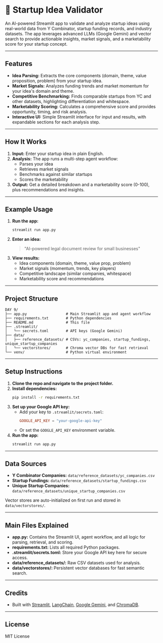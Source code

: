 # 🚀 Startup Idea Validator

An AI-powered Streamlit app to validate and analyze startup ideas using real-world data from Y Combinator, startup funding records, and industry datasets. The app leverages advanced LLMs (Google Gemini) and vector search to provide actionable insights, market signals, and a marketability score for your startup concept.

---

## Features
- **Idea Parsing:** Extracts the core components (domain, theme, value proposition, problem) from your startup idea.
- **Market Signals:** Analyzes funding trends and market momentum for your idea's domain and theme.
- **Competitive Benchmarking:** Finds comparable startups from YC and other datasets, highlighting differentiation and whitespace.
- **Marketability Scoring:** Calculates a comprehensive score and provides opportunity, timing, and risk analysis.
- **Interactive UI:** Simple Streamlit interface for input and results, with expandable sections for each analysis step.

---

## How It Works
1. **Input:** Enter your startup idea in plain English.
2. **Analysis:** The app runs a multi-step agent workflow:
    - Parses your idea
    - Retrieves market signals
    - Benchmarks against similar startups
    - Scores the marketability
3. **Output:** Get a detailed breakdown and a marketability score (0-100), plus recommendations and insights.

---

## Example Usage

1. **Run the app:**
   ```bash
   streamlit run app.py
   ```
2. **Enter an idea:**
   > "AI-powered legal document review for small businesses"
3. **View results:**
   - Idea components (domain, theme, value prop, problem)
   - Market signals (momentum, trends, key players)
   - Competitive landscape (similar companies, whitespace)
   - Marketability score and recommendations

---

## Project Structure

```
DAY 9/
├── app.py                  # Main Streamlit app and agent workflow
├── requirements.txt        # Python dependencies
├── README.md               # This file
├── .streamlit/
│   └── secrets.toml        # API keys (Google Gemini)
├── data/
│   ├── reference_datasets/ # CSVs: yc_companies, startup_fundings, unique_startup_companies
│   └── vectorstores/       # Chroma vector DBs for fast retrieval
└── venv/                   # Python virtual environment
```

---

## Setup Instructions

1. **Clone the repo and navigate to the project folder.**
2. **Install dependencies:**
   ```bash
   pip install -r requirements.txt
   ```
3. **Set up your Google API key:**
   - Add your key to `.streamlit/secrets.toml`:
     ```toml
     GOOGLE_API_KEY = "your-google-api-key"
     ```
   - Or set the `GOOGLE_API_KEY` environment variable.
4. **Run the app:**
   ```bash
   streamlit run app.py
   ```

---

## Data Sources
- **Y Combinator Companies:** `data/reference_datasets/yc_companies.csv`
- **Startup Fundings:** `data/reference_datasets/startup_fundings.csv`
- **Unique Startup Companies:** `data/reference_datasets/unique_startup_companies.csv`

Vector stores are auto-initialized on first run and stored in `data/vectorstores/`.

---

## Main Files Explained
- **app.py:** Contains the Streamlit UI, agent workflow, and all logic for parsing, retrieval, and scoring.
- **requirements.txt:** Lists all required Python packages.
- **.streamlit/secrets.toml:** Store your Google API key here for secure access.
- **data/reference_datasets/:** Raw CSV datasets used for analysis.
- **data/vectorstores/:** Persistent vector databases for fast semantic search.

---

## Credits
- Built with [Streamlit](https://streamlit.io/), [LangChain](https://www.langchain.com/), [Google Gemini](https://ai.google.dev/), and [ChromaDB](https://www.trychroma.com/).

---

## License
MIT License 